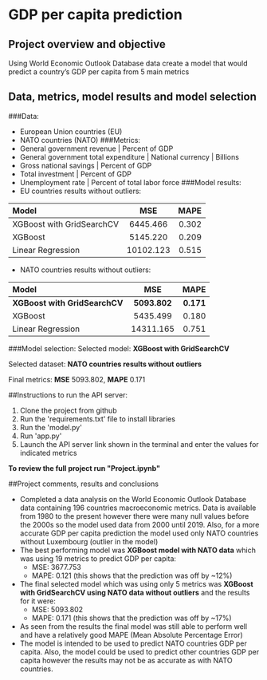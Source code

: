 # GDP per capita prediction
## Project overview and objective
Using World Economic Outlook Database data create a model that would predict a country’s GDP per capita from 5 main metrics

## Data, metrics, model results and model selection
###Data:
* European Union countries (EU)
* NATO countries (NATO)
###Metrics:
* General government revenue | Percent of GDP
* General government total expenditure | National currency | Billions
* Gross national savings | Percent of GDP
* Total investment | Percent of GDP
* Unemployment rate | Percent of total labor force
###Model results:
* EU countries results without outliers:

|Model                      | MSE      | MAPE  |
|:--------------------------|:--------:| -----:|
| XGBoost with GridSearchCV | 6445.466 | 0.302 |
| XGBoost                   | 5145.220 | 0.209 |
| Linear Regression         | 10102.123| 0.515 |

* NATO countries results without outliers:

|Model                      | MSE      | MAPE  |
|:--------------------------|:--------:| -----:|
|**XGBoost with GridSearchCV**|**5093.802**|**0.171**|
| XGBoost                   | 5435.499 | 0.180 |
| Linear Regression         | 14311.165| 0.751 |


###Model selection:
Selected model: **XGBoost with GridSearchCV**

Selected dataset: **NATO countries results without outliers**

Final metrics: **MSE** 5093.802, **MAPE** 0.171

##Instructions to run the API server:
1. Clone the project from github
2. Run the 'requirements.txt' file to install libraries
3. Run the 'model.py'
4. Run 'app.py' 
5. Launch the API server link shown in the terminal and enter the values for indicated metrics

**To review the full project run "Project.ipynb"**

##Project comments, results and conclusions
* Completed a data analysis on the World Economic Outlook Database data containing 196 countries macroeconomic metrics. Data is available from 1980 to the present however there were many null values before the 2000s
so the model used data from 2000 until 2019. Also, for a more accurate  GDP per capita prediction the model used only NATO countries without Luxembourg (outlier in the model)
* The best performing model was **XGBoost model with NATO data** which was using 19 metrics to predict GDP per capita:
  * MSE: 3677.753
  * MAPE: 0.121 (this shows that the prediction was off by ~12%)
* The final selected model which was using only 5 metrics was **XGBoost with GridSearchCV using NATO data without outliers** and the results for it were:
  * MSE: 5093.802
  * MAPE: 0.171 (this shows that the prediction was off by ~17%)
* As seen from the results the final model was still able to perform well and have a relatively good MAPE (Mean Absolute Percentage Error)
* The model is intended to be used to predict NATO countries GDP per capita. Also, the model could be used to predict other countries GDP per capita however the results may not be as accurate as with NATO countries.